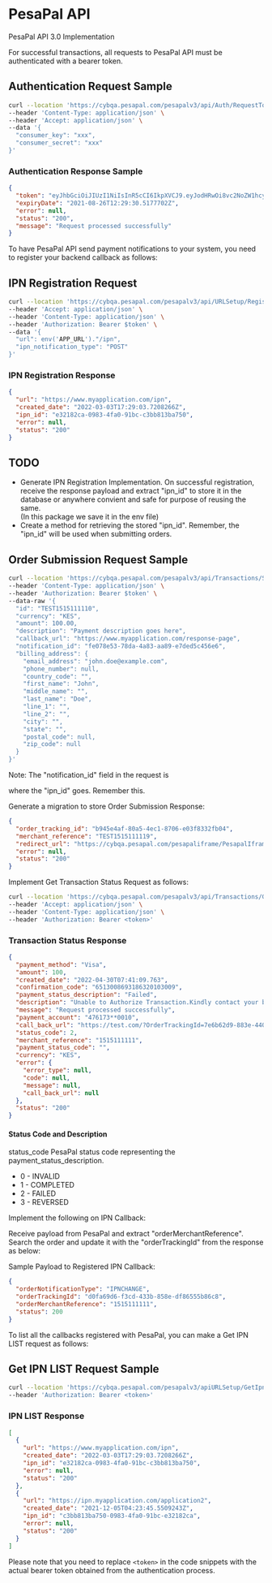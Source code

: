 # PesaPal API

PesaPal API 3.0 Implementation

For successful transactions, all requests to PesaPal API must be authenticated with a bearer token.

## Authentication Request Sample

```bash
curl --location 'https://cybqa.pesapal.com/pesapalv3/api/Auth/RequestToken' \
--header 'Content-Type: application/json' \
--header 'Accept: application/json' \
--data '{
  "consumer_key": "xxx",
  "consumer_secret": "xxx"
}'
```

### Authentication Response Sample

```json
{
  "token": "eyJhbGciOiJIUzI1NiIsInR5cCI6IkpXVCJ9.eyJodHRwOi8vc2NoZW1hcy5taWNyb3NvZnQuY29tL3dzLzIwMDgvMDYa",
  "expiryDate": "2021-08-26T12:29:30.5177702Z",
  "error": null,
  "status": "200",
  "message": "Request processed successfully"
}
```

To have PesaPal API send payment notifications to your system, you need to register your backend callback as follows:

## IPN Registration Request

```bash
curl --location 'https://cybqa.pesapal.com/pesapalv3/api/URLSetup/RegisterIPN' \
--header 'Accept: application/json' \
--header 'Content-Type: application/json' \
--header 'Authorization: Bearer $token' \
--data '{
  "url": env('APP_URL')."/ipn",
  "ipn_notification_type": "POST"
}'
```

### IPN Registration Response

```json
{
  "url": "https://www.myapplication.com/ipn",
  "created_date": "2022-03-03T17:29:03.7208266Z",
  "ipn_id": "e32182ca-0983-4fa0-91bc-c3bb813ba750",
  "error": null,
  "status": "200"
}
```

## TODO

- Generate IPN Registration Implementation. On successful registration, receive the response payload and extract "ipn_id" to store it in the database or anywhere convient and safe for purpose of reusing the same.  
(In this package we save it in the env file)
- Create a method for retrieving the stored "ipn_id". Remember, the "ipn_id" will be used when submitting orders.  

## Order Submission Request Sample

```bash
curl --location 'https://cybqa.pesapal.com/pesapalv3/api/Transactions/SubmitOrderRequest' \
--header 'Content-Type: application/json' \
--header 'Authorization: Bearer $token' \
--data-raw '{
  "id": "TEST1515111110",
  "currency": "KES",
  "amount": 100.00,
  "description": "Payment description goes here",
  "callback_url": "https://www.myapplication.com/response-page",
  "notification_id": "fe078e53-78da-4a83-aa89-e7ded5c456e6",
  "billing_address": {
    "email_address": "john.doe@example.com",
    "phone_number": null,
    "country_code": "",
    "first_name": "John",
    "middle_name": "",
    "last_name": "Doe",
    "line_1": "",
    "line_2": "",
    "city": "",
    "state": "",
    "postal_code": null,
    "zip_code": null
  }
}'
```

Note: The "notification_id" field in the request is

 where the  "ipn_id" goes. Remember this.

Generate a migration to store Order Submission Response:

```json
{
  "order_tracking_id": "b945e4af-80a5-4ec1-8706-e03f8332fb04",
  "merchant_reference": "TEST1515111119",
  "redirect_url": "https://cybqa.pesapal.com/pesapaliframe/PesapalIframe3/Index/?OrderTrackingId=b945e4af-80a5-4ec1-8706-e03f8332fb04",
  "error": null,
  "status": "200"
}
```

Implement Get Transaction Status Request as follows:

```bash
curl --location 'https://cybqa.pesapal.com/pesapalv3/api/Transactions/GetPesapalTransactionStatus?orderTrackingId=xxxxxxxxxxxxxx' \
--header 'Accept: application/json' \
--header 'Content-Type: application/json' \
--header 'Authorization: Bearer <token>'
```

### Transaction Status Response

```json
{
  "payment_method": "Visa",
  "amount": 100,
  "created_date": "2022-04-30T07:41:09.763",
  "confirmation_code": "6513008693186320103009",
  "payment_status_description": "Failed",
  "description": "Unable to Authorize Transaction.Kindly contact your bank for assistance",
  "message": "Request processed successfully",
  "payment_account": "476173**0010",
  "call_back_url": "https://test.com/?OrderTrackingId=7e6b62d9-883e-440f-a63e-e1105bbfadc3&OrderMerchantReference=1515111111",
  "status_code": 2,
  "merchant_reference": "1515111111",
  "payment_status_code": "",
  "currency": "KES",
  "error": {
    "error_type": null,
    "code": null,
    "message": null,
    "call_back_url": null
  },
  "status": "200"
}
```

#### Status Code and Description

status_code	PesaPal status code representing the payment_status_description.
- 0 - INVALID
- 1 - COMPLETED
- 2 - FAILED
- 3 - REVERSED

Implement the following on IPN Callback:

Receive payload from PesaPal and extract "orderMerchantReference". Search the order and update it with the "orderTrackingId" from the response as below:

Sample Payload to Registered IPN Callback:

```json
{
  "orderNotificationType": "IPNCHANGE",
  "orderTrackingId": "d0fa69d6-f3cd-433b-858e-df86555b86c8",
  "orderMerchantReference": "1515111111",
  "status": 200
}
```

To list all the callbacks registered with PesaPal, you can make a Get IPN LIST request as follows:

## Get IPN LIST Request Sample

```bash
curl --location 'https://cybqa.pesapal.com/pesapalv3/apiURLSetup/GetIpnList' \
--header 'Authorization: Bearer <token>'
```

### IPN LIST Response

```json
[
  {
    "url": "https://www.myapplication.com/ipn",
    "created_date": "2022-03-03T17:29:03.7208266Z",
    "ipn_id": "e32182ca-0983-4fa0-91bc-c3bb813ba750",
    "error": null,
    "status": "200"
  },
  {
    "url": "https://ipn.myapplication.com/application2",
    "created_date": "2021-12-05T04:23:45.5509243Z",
    "ipn_id": "c3bb813ba750-0983-4fa0-91bc-e32182ca",
    "error": null,
    "status": "200"
  }
]
```

Please note that you need to replace `<token>` in the code snippets with the actual bearer token obtained from the authentication process.
